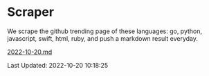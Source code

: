 # Scraper

We scrape the github trending page of these languages: go, python, javascript, swift, html, ruby, and push a markdown result everyday.

[2022-10-20.md](https://github.com/henson/Scraper/blob/master/2022-10-20.md)

Last Updated: 2022-10-20 10:18:25